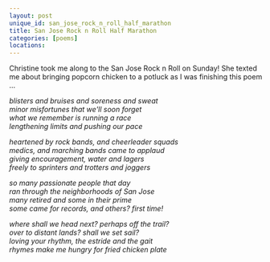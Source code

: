 ```yaml
---
layout: post
unique_id: san_jose_rock_n_roll_half_marathon
title: San Jose Rock n Roll Half Marathon
categories: [poems]
locations: 
---
```


Christine took me along to the San Jose Rock n Roll on Sunday!  She texted me about bringing popcorn chicken to a potluck as I was finishing this poem ...

*blisters and bruises and soreness and sweat<br>
minor misfortunes that we'll soon forget<br>
what we remember is running a race<br>
lengthening limits and pushing our pace*

*heartened by rock bands, and cheerleader squads<br>
medics, and marching bands came to applaud<br>
giving encouragement, water and lagers<br>
freely to sprinters and trotters and joggers*

*so many passionate people that day<br>
ran through the neighborhoods of San Jose<br>
many retired and some in their prime<br>
some came for records, and others? first time!*

*where shall we head next? perhaps off the trail?<br>
over to distant lands? shall we set sail?<br>
loving your rhythm, the estride and the gait<br>
rhymes make me hungry for fried chicken plate*
